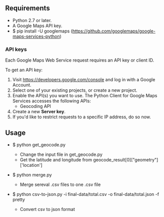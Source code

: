 ## Requirements

 - Python 2.7 or later.
 - A Google Maps API key.
 - $ pip install -U googlemaps (https://github.com/googlemaps/google-maps-services-python)

### API keys
Each Google Maps Web Service request requires an API key or client ID.

To get an API key:

 1. Visit https://developers.google.com/console and log in with
    a Google Account.
 1. Select one of your existing projects, or create a new project.
 1. Enable the API(s) you want to use. The Python Client for Google Maps Services
    accesses the following APIs:
    * Geocoding API
 1. Create a new **Server key**.
 1. If you'd like to restrict requests to a specific IP address, do so now.

## Usage
 - $ python get_geocode.py
   * Change the input file in get_geocode.py
   * Get the latitude and longitude from geocode_result[0]["geometry"]['location'] 

 - $ python merge.py 
   * Merge sereval .csv files to one .csv file

 - $ python csv-to-json.py -i final-data/total.csv -o final-data/total.json -f pretty
   * Convert csv to json format
